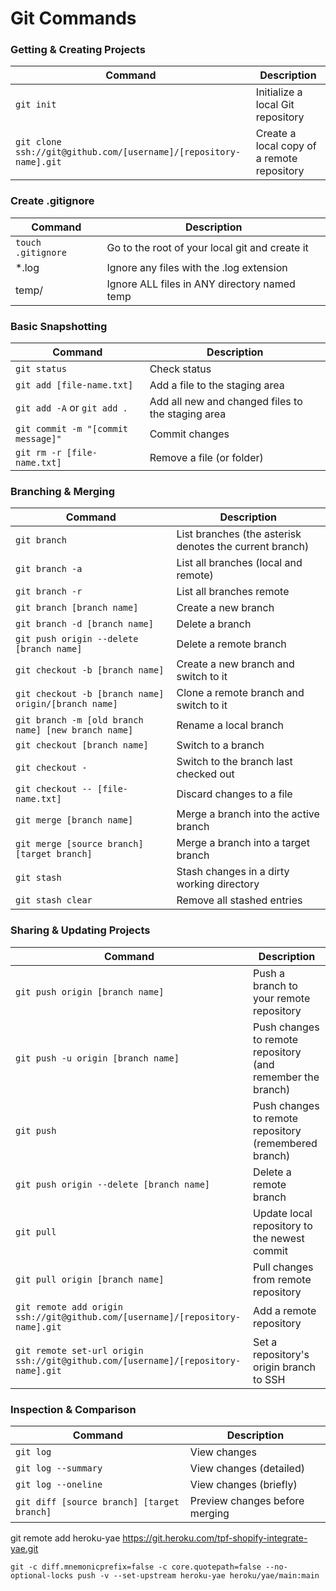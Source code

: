Git Commands
===========

### Getting & Creating Projects

| Command                                                           | Description                                |
|-------------------------------------------------------------------|--------------------------------------------|
| `git init`                                                        | Initialize a local Git repository          |
| `git clone ssh://git@github.com/[username]/[repository-name].git` | Create a local copy of a remote repository |

### Create .gitignore
| Command             | Description                                    |
|---------------------|------------------------------------------------|
| `touch .gitignore`  | Go to the root of your local git and create it |
| *.log               | Ignore any files with the .log extension       |
| temp/               | Ignore ALL files in ANY directory named temp   |


### Basic Snapshotting
| Command                            | Description                                        |
|------------------------------------|----------------------------------------------------|
| `git status`                       | Check status                                       |
| `git add [file-name.txt]`          | Add a file to the staging area                     |
| `git add -A` or `git add .`        | Add all new and changed files to the staging area  |
| `git commit -m "[commit message]"` | Commit changes                                     |
| `git rm -r [file-name.txt]`        | Remove a file (or folder)                          |

### Branching & Merging

| Command                                              | Description                                             |
|------------------------------------------------------|---------------------------------------------------------|
| `git branch`                                         | List branches (the asterisk denotes the current branch) |
| `git branch -a`                                      | List all branches (local and remote)                    |
| `git branch -r`                                      | List all branches remote                                |
| `git branch [branch name]`                           | Create a new branch                                     |
| `git branch -d [branch name]`                        | Delete a branch                                         |
| `git push origin --delete [branch name]`             | Delete a remote branch                                  |
| `git checkout -b [branch name]`                      | Create a new branch and switch to it                    |
| `git checkout -b [branch name] origin/[branch name]` | Clone a remote branch and switch to it                  |
| `git branch -m [old branch name] [new branch name]`  | Rename a local branch                                   |
| `git checkout [branch name]`                         | Switch to a branch                                      |
| `git checkout -`                                     | Switch to the branch last checked out                   |
| `git checkout -- [file-name.txt]`                    | Discard changes to a file                               |
| `git merge [branch name]`                            | Merge a branch into the active branch                   |
| `git merge [source branch] [target branch]`          | Merge a branch into a target branch                     |
| `git stash`                                          | Stash changes in a dirty working directory              |
| `git stash clear`                                    | Remove all stashed entries                              |

### Sharing & Updating Projects

| Command                                                                           | Description                                                 |
|-----------------------------------------------------------------------------------|-------------------------------------------------------------|
| `git push origin [branch name]`                                                   | Push a branch to your remote repository                     |
| `git push -u origin [branch name]`                                                | Push changes to remote repository (and remember the branch) |
| `git push`                                                                        | Push changes to remote repository (remembered branch)       |
| `git push origin --delete [branch name]`                                          | Delete a remote branch                                      |
| `git pull`                                                                        | Update local repository to the newest commit                |
| `git pull origin [branch name]`                                                   | Pull changes from remote repository                         |
| `git remote add origin ssh://git@github.com/[username]/[repository-name].git`     | Add a remote repository                                     |
| `git remote set-url origin ssh://git@github.com/[username]/[repository-name].git` | Set a repository's origin branch to SSH                     |

### Inspection & Comparison

| Command                                    | Description                    |
|--------------------------------------------|--------------------------------|
| `git log`                                  | View changes                   |
| `git log --summary`                        | View changes (detailed)        |
| `git log --oneline`                        | View changes (briefly)         |
| `git diff [source branch] [target branch]` | Preview changes before merging |

git remote add heroku-yae https://git.heroku.com/tpf-shopify-integrate-yae.git

```shell
git -c diff.mnemonicprefix=false -c core.quotepath=false --no-optional-locks push -v --set-upstream heroku-yae heroku/yae/main:main
```
